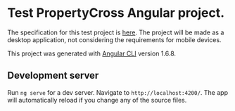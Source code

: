 # Test PropertyCross Angular project.

The specification for this test project is [here](https://github.com/tastejs/PropertyCross/tree/master/specification). The project will be made as a desktop application, not considering the requirements for mobile devices.

This project was generated with [Angular CLI](https://github.com/angular/angular-cli) version 1.6.8.

## Development server

Run `ng serve` for a dev server. Navigate to `http://localhost:4200/`. The app will automatically reload if you change any of the source files.
